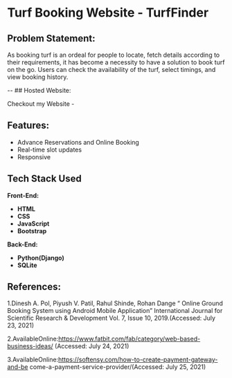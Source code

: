 
# Turf Booking Website - **TurfFinder**

## Problem Statement:
As booking turf is an ordeal for people to locate, fetch details according to their requirements, it
has become a necessity to have a solution to book turf on the go. Users can
check the availability of the turf, select timings, and view booking history.


-- ## Hosted Website:

Checkout my Website - 

## Features:

- Advance Reservations and Online Booking
- Real-time slot updates
- Responsive 


## Tech Stack Used
**Front-End:**
- **HTML**
- **CSS**
- **JavaScript**
- **Bootstrap**

**Back-End:**
- **Python(Django)**
- **SQLite**


## References:

1.Dinesh A. Pol, Piyush V. Patil, Rahul Shinde, Rohan Dange “ Online Ground
Booking System using Android Mobile Application” International Journal for
Scientific Research & Development Vol. 7, Issue 10, 2019.(Accessed: July 23,
2021)

2.AvailableOnline:https://www.fatbit.com/fab/category/web-based-business-ideas/ (Accessed: July 24, 2021)

3.AvailableOnline:https://softensy.com/how-to-create-payment-gateway-and-be
come-a-payment-service-provider/(Accessed: July 25, 2021)

